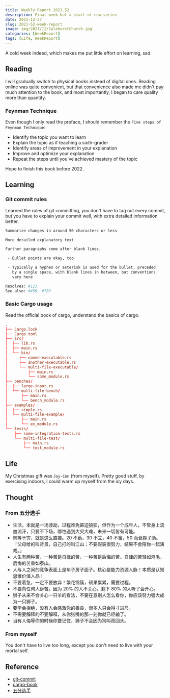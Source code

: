 ```yaml
---
title: Weekly Report 2021.52
description: Final week but a start of new series
date: 2021-12-27
slug: 2021-52-week-report
image: img/2021/12/SalehurstChurch.jpg
categories: [WeekReport]
tags: [Life, WeekReport]
---
```


A cold week indeed, which makes me put little effort on learning, sad.

## Reading

I will gradually switch to physical books instead of digital ones. Reading online was quite convenient, but that convenience also made me didn't pay much attention to the book, and most importantly, I began to care quality more than quantity.

### Feynman Technique

Even though I only read the preface, I should remember the `Five steps of Feynman Technique`:

- Identify the topic you want to learn
- Explain the topic as if teaching a sixth-grader
- Identify areas of improvement in your explanation
- Improve and optimize your explanation
- Repeat the steps until you've achieved mastery of the topic

Hope to finish this book before 2022.

## Learning

### Git commit rules

Learned the rules of git committing, you don't have to tag out every commit, but you have to explain your commit well, with extra detailed information better.

```sh
Summarize changes in around 50 characters or less

More detailed explanatory text

Further paragraphs come after blank lines.

 - Bullet points are okay, too

 - Typically a hyphen or asterisk is used for the bullet, preceded
   by a single space, with blank lines in between, but conventions
   vary here

Resolves: #123
See also: #456, #789
```

### Basic Cargo usage

Read the official book of cargo, understand the basics of cargo.

```toml
.
├── Cargo.lock
├── Cargo.toml
├── src/
│  ├── lib.rs
│  ├── main.rs
│  └── bin/
│     ├── named-executable.rs
│     ├── another-executable.rs
│     └── multi-file-executable/
│         ├── main.rs
│         └── some_module.rs
├── benches/
│  ├── large-input.rs
│  └── multi-file-bench/
│      ├── main.rs
│      └── bench_module.rs
├── examples/
│  ├── simple.rs
│  └── multi-file-example/
│      ├── main.rs
│      └── ex_module.rs
└── tests/
    ├── some-integration-tests.rs
    └── multi-file-test/
        ├── main.rs
        └── test_module.rs
```

## Life

My Christmas gift was `Joy-Con` (from myself). Pretty good stuff, by exercising indoors, I could warm up myself from the icy days.

## Thought

### From 五分选手

- 生活，本就是一场渡劫，过程难免窘迫狼狈，但作为一个成年人，不管身上流血流汗，只要不下场，哪怕遇到大灾大难，未来一切皆有可能。
- 懒等于穷，就是这么直接。20 不勤，30 不立，40 不富，50 而衰靠子助。「父母给的叫背景，自己打的叫江山；不要假装很努力，结果不会陪你一起演戏。」
- 人生有两种苦，一种苦是自律的苦，一种苦是后悔的苦。自律的苦轻如鸿毛，后悔的苦重如泰山。
- 人与人之间的竞争表面上是车子房子面子。核心是能力资源人脉！本质是认知思维价值人品！
- 不要着急，一定不要放弃！繁花锦簇，硕果累累，需要过程。
- 不要向任何人诉苦。因为 20% 的人不关心，剩下 80% 的人听了会开心。
- 狮子从来不会关心一只羊的看法，不要在意别人怎么看你，你应该努力强大成为一只狮子。
- 要学会拒绝，没有人会感激你的善良，很多人只会得寸进尺。
- 不需要解释的不要解释，从你张嘴的那一刻你就已经输了。
- 当有人侮辱你的时候你要记住，狮子不会因为狗叫而回头。

### From myself

You don't have to live too long, except you don't need to live with your mortal self.

## Reference

- [git-commit](https://cbea.ms/git-commit/)
- [cargo-book](https://doc.rust-lang.org/cargo/)
- [五分选手](https://mp.weixin.qq.com/s/lZzX_1pLeied7e4jkvcVJQ)
